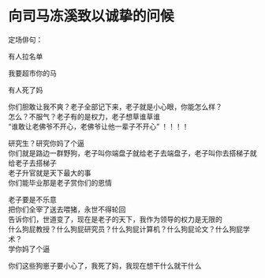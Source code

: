# 向司马冻溪致以诚挚的问候
定场俳句：

有人拉名单

我要超市你的马

有人死了妈



你们胆敢让我不爽？老子全部记下来，老子就是小心眼，你能怎么样？  
怎么？不服气？老子有的是权力，老子想草谁草谁  
“谁敢让老佛爷不开心，老佛爷让他一辈子不开心” ！！！！


研究生？研究你妈了个逼  
你们就是路边一群野狗，老子叫你端盘子就给老子去端盘子，老子叫你去搭梯子就给老子去搭梯子  
老子升官就是天下最大的事  
你们能毕业那是老子赏你们的恩情

老子要是不乐意  
把你们全宰了送去喂猪，永世不得轮回  
告诉你们，世道变了，现在是老子的天下，我作为领导的权力是无限的  
什么狗屁教授？什么狗屁研究员？什么狗屁计算机？什么狗屁论文？什么狗屁学术？  
学你妈了个逼  


你们这些狗崽子要小心了，我死了妈，我现在想干什么就干什么
